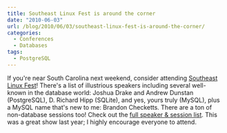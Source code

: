 ```yaml
---
title: Southeast Linux Fest is around the corner
date: "2010-06-03"
url: /blog/2010/06/03/southeast-linux-fest-is-around-the-corner/
categories:
  - Conferences
  - Databases
tags:
  - PostgreSQL
---
```

If you're near South Carolina next weekend, consider attending [Southeast Linux Fest](http://southeastlinuxfest.org/)! There's a list of illustrious speakers including several well-known in the database world: Joshua Drake and Andrew Dunstan (PostgreSQL), D. Richard Hipp (SQLite), and yes, yours truly (MySQL), plus a MySQL name that's new to me: Brandon Checketts. There are a ton of non-database sessions too! Check out the [full speaker &#038; session list](http://www.southeastlinuxfest.org/node/62). This was a great show last year; I highly encourage everyone to attend.


